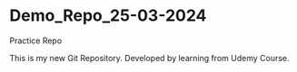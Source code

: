 # Demo_Repo_25-03-2024
Practice Repo

This is my new Git Repository. Developed by learning from Udemy Course.
